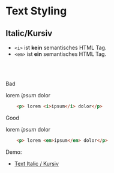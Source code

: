 # Text Styling
## Italic/Kursiv

- `<i>` ist **kein** semantisches HTML Tag. 
- `<em>` ist **ein** semantisches HTML Tag.

<br>
<br>

<div class="flex flex-wrap">
<div class="w-1/6">
	<p>
		Bad
	<p>
</div>
<div class="w-2/6">
	<p> lorem <i>ipsum</i> dolor</p>
</div>
<div class="w-3/6">

``` html
	<p> lorem <i>ipsum</i> dolor</p>
```
</div>
<div class="w-1/6">
	<p>
		Good
	<p>
</div>
<div class="w-2/6">
	<p> lorem <em>ipsum</em> dolor</p>
</div>
<div class="w-3/6">

``` html
	<p> lorem <em>ipsum</em> dolor</p>
```
</div>
</div>

Demo: 

- [Text Italic / Kursiv](/demo/text-italic-cursive)